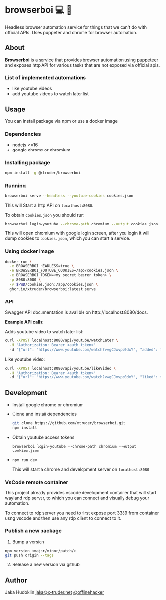 # browserboi :computer: :boy:

Headless browser automation service for things that we can't do with official APIs. Uses puppeter and chrome for browser automation.

## About

**Browserboi** is a service that provides browser automation
using [puppeteer](https://github.com/puppeteer/puppeteer) and
exposes http API for various tasks that are not exposed via
official apis.

### List of implemented automations

- like youtube videos
- add youtube videos to watch later list

## Usage

You can install package via npm or use a docker image

### Dependencies

- nodejs >=16
- google chrome or chromium

### Installing package

```bash
npm install -g @xtruder/browserboi
```

### Running

```bash
browserboi serve --headless --youtube-cookies cookies.json
```

This will Start a http API on `localhost:8080`.

To obtain `cookies.json` you should run:

```bash
browserboi login-youtube --chrome-path chromium --output cookies.json
```

This will open chromium with google login screen, after you login it will dump cookies to `cookies.json`, which you can start a service.

### Using docker image

```bash
docker run \
  -e BROWSERBOI_HEADLESS=true \
  -e BROWSERBOI_YOUTUBE_COOKIES=/app/cookies.json \
  -e BROWSERBOI_TOKEN=<my secret bearer token> \
  -p 8080:8080 \
  -v $PWD/cookies.json:/app/cookies.json \
  ghcr.io/xtruder/browserboi:latest serve
```

### API

Swagger API documentation is avalible on http://localhost:8080/docs.

**Example API calls:**

Adds youtube video to watch later list:

```bash
curl -XPOST localhost:8080/api/youtube/watchLater \
  -H 'Authorization: Bearer <auth token>'
  -d '{"url": "https://www.youtube.com/watch?v=gCJxvpo0dxY", "added": true}'
```

Like youtube video:

```bash
curl -XPOST localhost:8080/api/youtube/likeVideo \
  -H 'Authorization: Bearer <auth token>'
  -d '{"url": "https://www.youtube.com/watch?v=gCJxvpo0dxY", "liked": true}'
```

## Development

- Install google chrome or chromium

- Clone and install dependencies

    ```bash
    git clone https://github.com/xtruder/browserboi.git
    npm install
    ```

- Obtain youtube access tokens

    ```
    browserboi login-youtube --chrome-path chromium --output cookies.json
    ```

-  `npm run dev`

    This will start a chrome and development server on `localhost:8080`

### VsCode remote container

This project already provides vscode development container that will start
wayland rdp server, to which you can connect and visually debug your automation.

To connect to rdp server you need to first expose port 3389 from container usng vscode
and then use any rdp client to connect to it.

### Publish a new package

1. Bump a version

```bash
npm version <major/minor/patch/>
git push origin --tags
```

2. Release a new version via github

## Author

Jaka Hudoklin <jaka@x-truder.net> [@offlinehacker](twitter.com/offlinehacker)
